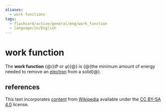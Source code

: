 ```yaml
---
aliases:
  - work functions
tags:
  - flashcard/active/general/eng/work_function
  - language/in/English
---
```


# work function

The __work function__ {@{($\Phi$ or $\varphi$)}@} is {@{the minimum amount of energy needed to remove an [electron](electron.md) from a solid}@}.

## references

This text incorporates [content](https://en.wikipedia.org/wiki/work_function) from [Wikipedia](Wikipedia.md) available under the [CC BY-SA 4.0](https://creativecommons.org/licenses/by-sa/4.0/) license.
